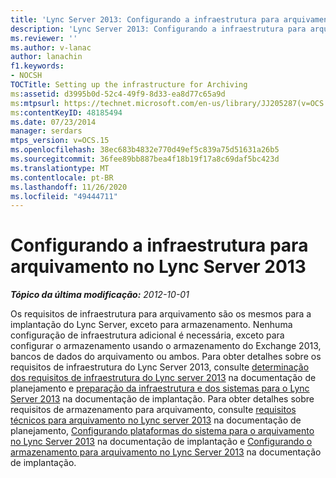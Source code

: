 ```yaml
---
title: 'Lync Server 2013: Configurando a infraestrutura para arquivamento'
description: 'Lync Server 2013: Configurando a infraestrutura para arquivamento.'
ms.reviewer: ''
ms.author: v-lanac
author: lanachin
f1.keywords:
- NOCSH
TOCTitle: Setting up the infrastructure for Archiving
ms:assetid: d3995b0d-52c4-49f9-8d33-ea8d77c65a9d
ms:mtpsurl: https://technet.microsoft.com/en-us/library/JJ205287(v=OCS.15)
ms:contentKeyID: 48185494
ms.date: 07/23/2014
manager: serdars
mtps_version: v=OCS.15
ms.openlocfilehash: 38ec683b4832e770d49ef5c839a75d51631a26b5
ms.sourcegitcommit: 36fee89bb887bea4f18b19f17a8c69daf5bc423d
ms.translationtype: MT
ms.contentlocale: pt-BR
ms.lasthandoff: 11/26/2020
ms.locfileid: "49444711"
---
```

# <a name="setting-up-the-infrastructure-for-archiving-in-lync-server-2013"></a>Configurando a infraestrutura para arquivamento no Lync Server 2013

<div data-xmlns="http://www.w3.org/1999/xhtml">

<div class="topic" data-xmlns="http://www.w3.org/1999/xhtml" data-msxsl="urn:schemas-microsoft-com:xslt" data-cs="https://msdn.microsoft.com/">

<div data-asp="https://msdn2.microsoft.com/asp">



</div>

<div id="mainSection">

<div id="mainBody">

<span> </span>

_**Tópico da última modificação:** 2012-10-01_

Os requisitos de infraestrutura para arquivamento são os mesmos para a implantação do Lync Server, exceto para armazenamento. Nenhuma configuração de infraestrutura adicional é necessária, exceto para configurar o armazenamento usando o armazenamento do Exchange 2013, bancos de dados do arquivamento ou ambos. Para obter detalhes sobre os requisitos de infraestrutura do Lync Server 2013, consulte [determinação dos requisitos de infraestrutura do Lync server 2013](lync-server-2013-determining-your-infrastructure-requirements.md) na documentação de planejamento e [preparação da infraestrutura e dos sistemas para o Lync Server 2013](lync-server-2013-preparing-the-infrastructure-and-systems.md) na documentação de implantação. Para obter detalhes sobre requisitos de armazenamento para arquivamento, consulte [requisitos técnicos para arquivamento no Lync server 2013](lync-server-2013-technical-requirements-for-archiving.md) na documentação de planejamento, [Configurando plataformas do sistema para o arquivamento no Lync Server 2013](lync-server-2013-setting-up-system-platforms-for-archiving.md) na documentação de implantação e [Configurando o armazenamento para arquivamento no Lync Server 2013](lync-server-2013-setting-up-storage-for-archiving.md) na documentação de implantação.

</div>

<span> </span>

</div>

</div>

</div>

